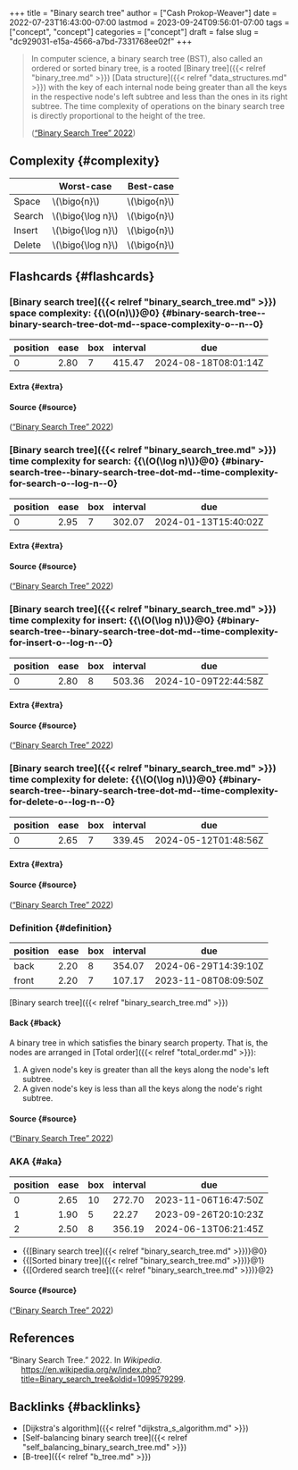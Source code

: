 +++
title = "Binary search tree"
author = ["Cash Prokop-Weaver"]
date = 2022-07-23T16:43:00-07:00
lastmod = 2023-09-24T09:56:01-07:00
tags = ["concept", "concept"]
categories = ["concept"]
draft = false
slug = "dc929031-e15a-4566-a7bd-7331768ee02f"
+++

> In computer science, a binary search tree (BST), also called an ordered or sorted binary tree, is a rooted [Binary tree]({{< relref "binary_tree.md" >}}) [Data structure]({{< relref "data_structures.md" >}}) with the key of each internal node being greater than all the keys in the respective node's left subtree and less than the ones in its right subtree. The time complexity of operations on the binary search tree is directly proportional to the height of the tree.
>
> (<a href="#citeproc_bib_item_1">“Binary Search Tree” 2022</a>)


## Complexity {#complexity}

|        | Worst-case          | Best-case      |
|--------|---------------------|----------------|
| Space  | \\(\bigo{n}\\)      | \\(\bigo{n}\\) |
| Search | \\(\bigo{\log n}\\) | \\(\bigo{n}\\) |
| Insert | \\(\bigo{\log n}\\) | \\(\bigo{n}\\) |
| Delete | \\(\bigo{\log n}\\) | \\(\bigo{n}\\) |


## Flashcards {#flashcards}


### [Binary search tree]({{< relref "binary_search_tree.md" >}}) space complexity: {{\\(O(n)\\)}@0} {#binary-search-tree--binary-search-tree-dot-md--space-complexity-o--n--0}

| position | ease | box | interval | due                  |
|----------|------|-----|----------|----------------------|
| 0        | 2.80 | 7   | 415.47   | 2024-08-18T08:01:14Z |


#### Extra {#extra}


#### Source {#source}

(<a href="#citeproc_bib_item_1">“Binary Search Tree” 2022</a>)


### [Binary search tree]({{< relref "binary_search_tree.md" >}}) time complexity for search: {{\\(O(\log n)\\)}@0} {#binary-search-tree--binary-search-tree-dot-md--time-complexity-for-search-o--log-n--0}

| position | ease | box | interval | due                  |
|----------|------|-----|----------|----------------------|
| 0        | 2.95 | 7   | 302.07   | 2024-01-13T15:40:02Z |


#### Extra {#extra}


#### Source {#source}

(<a href="#citeproc_bib_item_1">“Binary Search Tree” 2022</a>)


### [Binary search tree]({{< relref "binary_search_tree.md" >}}) time complexity for insert: {{\\(O(\log n)\\)}@0} {#binary-search-tree--binary-search-tree-dot-md--time-complexity-for-insert-o--log-n--0}

| position | ease | box | interval | due                  |
|----------|------|-----|----------|----------------------|
| 0        | 2.80 | 8   | 503.36   | 2024-10-09T22:44:58Z |


#### Extra {#extra}


#### Source {#source}

(<a href="#citeproc_bib_item_1">“Binary Search Tree” 2022</a>)


### [Binary search tree]({{< relref "binary_search_tree.md" >}}) time complexity for delete: {{\\(O(\log n)\\)}@0} {#binary-search-tree--binary-search-tree-dot-md--time-complexity-for-delete-o--log-n--0}

| position | ease | box | interval | due                  |
|----------|------|-----|----------|----------------------|
| 0        | 2.65 | 7   | 339.45   | 2024-05-12T01:48:56Z |


#### Extra {#extra}


#### Source {#source}

(<a href="#citeproc_bib_item_1">“Binary Search Tree” 2022</a>)


### Definition {#definition}

| position | ease | box | interval | due                  |
|----------|------|-----|----------|----------------------|
| back     | 2.20 | 8   | 354.07   | 2024-06-29T14:39:10Z |
| front    | 2.20 | 7   | 107.17   | 2023-11-08T08:09:50Z |

[Binary search tree]({{< relref "binary_search_tree.md" >}})


#### Back {#back}

A binary tree in which satisfies the binary search property. That is, the nodes are arranged in [Total order]({{< relref "total_order.md" >}}):

1.  A given node's key is greater than all the keys along the node's left subtree.
2.  A given node's key is less than all the keys along the node's right subtree.


#### Source {#source}

(<a href="#citeproc_bib_item_1">“Binary Search Tree” 2022</a>)


### AKA {#aka}

| position | ease | box | interval | due                  |
|----------|------|-----|----------|----------------------|
| 0        | 2.65 | 10  | 272.70   | 2023-11-06T16:47:50Z |
| 1        | 1.90 | 5   | 22.27    | 2023-09-26T20:10:23Z |
| 2        | 2.50 | 8   | 356.19   | 2024-06-13T06:21:45Z |

-   {{[Binary search tree]({{< relref "binary_search_tree.md" >}})}@0}
-   {{[Sorted binary tree]({{< relref "binary_search_tree.md" >}})}@1}
-   {{[Ordered search tree]({{< relref "binary_search_tree.md" >}})}@2}


#### Source {#source}

(<a href="#citeproc_bib_item_1">“Binary Search Tree” 2022</a>)

## References

<style>.csl-entry{text-indent: -1.5em; margin-left: 1.5em;}</style><div class="csl-bib-body">
  <div class="csl-entry"><a id="citeproc_bib_item_1"></a>“Binary Search Tree.” 2022. In <i>Wikipedia</i>. <a href="https://en.wikipedia.org/w/index.php?title=Binary_search_tree&oldid=1099579299">https://en.wikipedia.org/w/index.php?title=Binary_search_tree&#38;oldid=1099579299</a>.</div>
</div>


## Backlinks {#backlinks}

-   [Dijkstra's algorithm]({{< relref "dijkstra_s_algorithm.md" >}})
-   [Self-balancing binary search tree]({{< relref "self_balancing_binary_search_tree.md" >}})
-   [B-tree]({{< relref "b_tree.md" >}})
